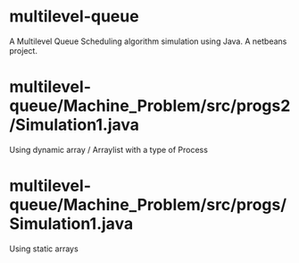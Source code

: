 # multilevel-queue
A Multilevel Queue Scheduling algorithm simulation using Java. A netbeans project.

# multilevel-queue/Machine_Problem/src/progs2/Simulation1.java
<p> Using dynamic array / Arraylist with a type of Process </p>

# multilevel-queue/Machine_Problem/src/progs/Simulation1.java
<p> Using static arrays </p>
